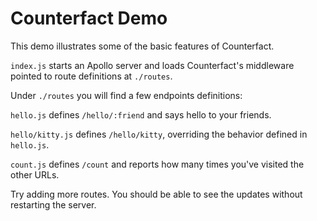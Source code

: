 # Counterfact Demo

This demo illustrates some of the basic features of Counterfact.

`index.js` starts an Apollo server and loads Counterfact's middleware pointed to route definitions at `./routes`.

Under `./routes` you will find a few endpoints definitions:

`hello.js` defines `/hello/:friend` and says hello to your friends.

`hello/kitty.js` defines `/hello/kitty`, overriding the behavior defined in `hello.js`.

`count.js` defines `/count` and reports how many times you've visited the other URLs.

Try adding more routes. You should be able to see the updates without restarting the server.

